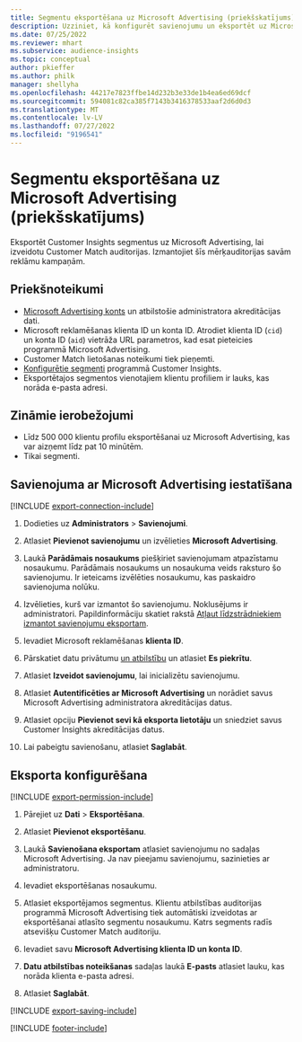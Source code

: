 ```yaml
---
title: Segmentu eksportēšana uz Microsoft Advertising (priekšskatījums)
description: Uzziniet, kā konfigurēt savienojumu un eksportēt uz Microsoft Advertising.
ms.date: 07/25/2022
ms.reviewer: mhart
ms.subservice: audience-insights
ms.topic: conceptual
author: pkieffer
ms.author: philk
manager: shellyha
ms.openlocfilehash: 44217e7823ffbe14d232b3e33de1b4ea6ed69dcf
ms.sourcegitcommit: 594081c82ca385f7143b3416378533aaf2d6d0d3
ms.translationtype: MT
ms.contentlocale: lv-LV
ms.lasthandoff: 07/27/2022
ms.locfileid: "9196541"
---
```

# <a name="export-segments-to-microsoft-advertising-preview"></a>Segmentu eksportēšana uz Microsoft Advertising (priekšskatījums)

Eksportēt Customer Insights segmentus uz Microsoft Advertising, lai izveidotu Customer Match auditorijas. Izmantojiet šīs mērķauditorijas savām reklāmu kampaņām.

## <a name="prerequisites"></a>Priekšnoteikumi

- [Microsoft Advertising konts](https://ads.microsoft.com/) un atbilstošie administratora akreditācijas dati.
- Microsoft reklamēšanas klienta ID un konta ID. Atrodiet klienta ID (`cid`) un konta ID (`aid`) vietrāža URL parametros, kad esat pieteicies programmā Microsoft Advertising.
- Customer Match lietošanas noteikumi tiek pieņemti.
- [Konfigurētie segmenti](segments.md) programmā Customer Insights.
- Eksportētajos segmentos vienotajiem klientu profiliem ir lauks, kas norāda e-pasta adresi.

## <a name="known-limitations"></a>Zināmie ierobežojumi

- Līdz 500 000 klientu profilu eksportēšanai uz Microsoft Advertising, kas var aizņemt līdz pat 10 minūtēm.
- Tikai segmenti.

## <a name="set-up-connection-to-microsoft-advertising"></a>Savienojuma ar Microsoft Advertising iestatīšana

[!INCLUDE [export-connection-include](includes/export-connection-admn.md)]

1. Dodieties uz **Administrators** > **Savienojumi**.

1. Atlasiet **Pievienot savienojumu** un izvēlieties **Microsoft Advertising**.

1. Laukā **Parādāmais nosaukums** piešķiriet savienojumam atpazīstamu nosaukumu. Parādāmais nosaukums un nosaukuma veids raksturo šo savienojumu. Ir ieteicams izvēlēties nosaukumu, kas paskaidro savienojuma nolūku.

1. Izvēlieties, kurš var izmantot šo savienojumu. Noklusējums ir administratori. Papildinformāciju skatiet rakstā [Atļaut līdzstrādniekiem izmantot savienojumu eksportam](connections.md#allow-contributors-to-use-a-connection-for-exports).

1. Ievadiet Microsoft reklamēšanas **klienta ID**.

1. Pārskatiet datu privātumu [un atbilstību](connections.md#data-privacy-and-compliance) un atlasiet **Es piekrītu**.

1. Atlasiet **Izveidot savienojumu**, lai inicializētu savienojumu.

1. Atlasiet **Autentificēties ar Microsoft Advertising** un norādiet savus Microsoft Advertising administratora akreditācijas datus.

1. Atlasiet opciju **Pievienot sevi kā eksporta lietotāju** un sniedziet savus Customer Insights akreditācijas datus.

1. Lai pabeigtu savienošanu, atlasiet **Saglabāt**.

## <a name="configure-an-export"></a>Eksporta konfigurēšana

[!INCLUDE [export-permission-include](includes/export-permission.md)]

1. Pārejiet uz **Dati** > **Eksportēšana**.

1. Atlasiet **Pievienot eksportēšanu**.

1. Laukā **Savienošana eksportam** atlasiet savienojumu no sadaļas Microsoft Advertising. Ja nav pieejamu savienojumu, sazinieties ar administratoru.

1. Ievadiet eksportēšanas nosaukumu.

1. Atlasiet eksportējamos segmentus. Klientu atbilstības auditorijas programmā Microsoft Advertising tiek automātiski izveidotas ar eksportēšanai atlasīto segmentu nosaukumu. Katrs segments radīs atsevišķu Customer Match auditoriju.

1. Ievadiet savu **Microsoft Advertising klienta ID un konta ID**.

1. **Datu atbilstības noteikšanas** sadaļas laukā **E-pasts** atlasiet lauku, kas norāda klienta e-pasta adresi.

1. Atlasiet **Saglabāt**.

[!INCLUDE [export-saving-include](includes/export-saving.md)]

[!INCLUDE [footer-include](includes/footer-banner.md)]
